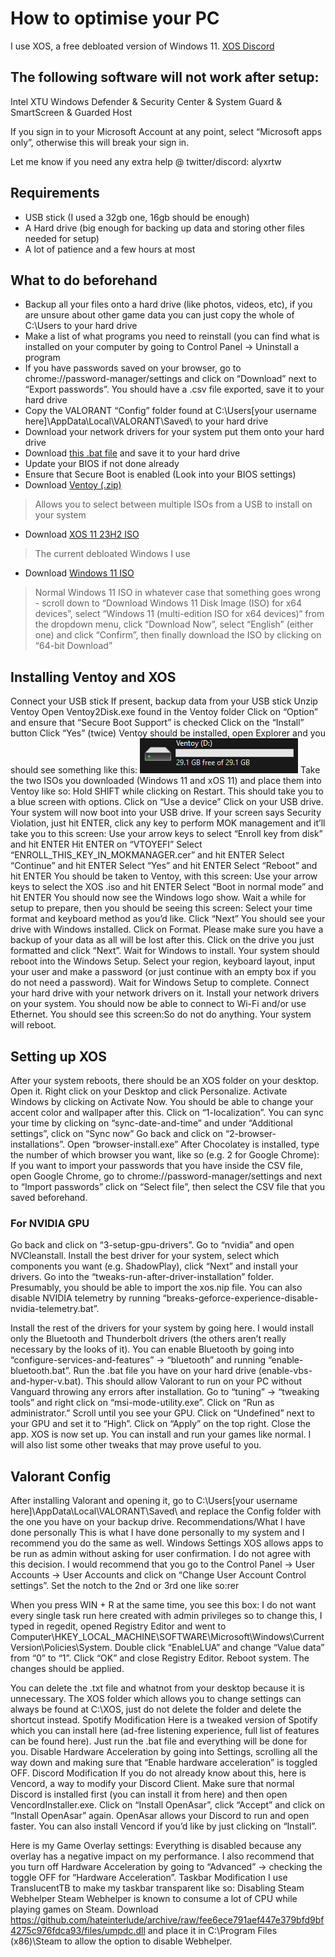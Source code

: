 # How to optimise your PC
I use XOS, a free debloated version of Windows 11. [XOS Discord](https://discord.gg/XTYEjZNPgX)

## The following software will not work after setup:
Intel XTU
Windows Defender & Security Center & System Guard & SmartScreen & Guarded Host

If you sign in to your Microsoft Account at any point, select “Microsoft apps only”, otherwise this will break your sign in.

Let me know if you need any extra help @ twitter/discord: alyxrtw

## Requirements
- USB stick (I used a 32gb one, 16gb should be enough)
- A Hard drive (big enough for backing up data and storing other files needed for setup) 
- A lot of patience and a few hours at most

## What to do beforehand
- Backup all your files onto a hard drive (like photos, videos, etc), if you are unsure about other game data you can just copy the whole of C:\Users to your hard drive
- Make a list of what programs you need to reinstall (you can find what is installed on your computer by going to Control Panel -> Uninstall a program
- If you have passwords saved on your browser, go to chrome://password-manager/settings and click on “Download” next to “Export passwords”. You should have a .csv file exported, save it to your hard drive
- Copy the VALORANT “Config” folder found at C:\Users\[your username here]\AppData\Local\VALORANT\Saved\ to your hard drive
- Download your network drivers for your system put them onto your hard drive
- Download [this .bat file](https://cdn.discordapp.com/attachments/1294815650186788916/1354502185697939538/enable-vbs-and-hyper-v.bat?ex=6822d3b6&is=68218236&hm=7dabafe9badbc80053a3aad97e7ac79f5ef2c9d841d8c893b93e19f62e33d568&) and save it to your hard drive
- Update your BIOS if not done already
- Ensure that Secure Boot is enabled (Look into your BIOS settings)
- Download [Ventoy (.zip)](https://sourceforge.net/projects/ventoy/files/v1.1.05/ventoy-1.1.05-windows.zip/download) 
> Allows you to select between multiple ISOs from a USB to install on your system
- Download [XOS 11 23H2 ISO](https://drive.google.com/file/d/1F9xoCeYEPrrDPtZErHPvzHZ406V2pgrI) 
> The current debloated Windows I use
- Download [Windows 11 ISO](https://www.microsoft.com/en-us/software-download/windows11) 
> Normal Windows 11 ISO in whatever case that something goes wrong - scroll down to “Download Windows 11 Disk Image (ISO) for x64 devices”, select “Windows 11 (multi-edition ISO for x64 devices)“ from the dropdown menu, click “Download Now”, select “English” (either one) and click “Confirm”, then finally download the ISO by clicking on “64-bit Download”

## Installing Ventoy and XOS
Connect your USB stick
If present, backup data from your USB stick 
Unzip Ventoy
Open Ventoy2Disk.exe found in the Ventoy folder
Click on “Option” and ensure that “Secure Boot Support” is checked
Click on the “Install” button
Click “Yes” (twice)
Ventoy should be installed, open Explorer and you should see something like this:
![image](https://github.com/hateinterlude/archive/blob/main/guides/PC%20Optimization%20Guide%20(XOS)/images/image2.png?raw=true)
Take the two ISOs you downloaded (Windows 11 and xOS 11) and place them into Ventoy like so: 
Hold SHIFT while clicking on Restart. This should take you to a blue screen with options.
Click on “Use a device”
Click on your USB drive. Your system will now boot into your USB drive.
If your screen says Security Violation, just hit ENTER, click any key to perform MOK management and it’ll take you to this screen:
Use your arrow keys to select “Enroll key from disk” and hit ENTER
Hit ENTER on “VTOYEFI”
Select “ENROLL_THIS_KEY_IN_MOKMANAGER.cer” and hit ENTER
Select “Continue” and hit ENTER
Select “Yes” and hit ENTER
Select “Reboot” and hit ENTER
You should be taken to Ventoy, with this screen:
Use your arrow keys to select the XOS .iso and hit ENTER
Select “Boot in normal mode” and hit ENTER
You should now see the Windows logo show.
Wait a while for setup to prepare, then you should be seeing this screen:
Select your time format and keyboard method as you’d like. Click “Next”
You should see your drive with Windows installed. Click on Format. Please make sure you have a backup of your data as all will be lost after this. Click on the drive you just formatted and click “Next”.
Wait for Windows to install. Your system should reboot into the Windows Setup.
Select your region, keyboard layout, input your user and make a password (or just continue with an empty box if you do not need a password).
Wait for Windows Setup to complete.
Connect your hard drive with your network drivers on it. Install your network drivers on your system. You should now be able to connect to Wi-Fi and/or use Ethernet.
You should see this screen:So do not do anything. Your system will reboot.
## Setting up XOS
After your system reboots, there should be an XOS folder on your desktop. Open it.
Right click on your Desktop and click Personalize. Activate Windows by clicking on Activate Now. You should be able to change your accent color and wallpaper after this.
Click on “1-localization”. You can sync your time by clicking on “sync-date-and-time” and under “Additional settings”, click on “Sync now”
Go back and click on “2-browser-installations”. Open “browser-install.exe”
After Chocolatey is installed, type the number of which browser you want, like so (e.g. 2 for Google Chrome):
If you want to import your passwords that you have inside the CSV file, open Google Chrome, go to chrome://password-manager/settings and next to “Import passwords” click on “Select file”, then select the CSV file that you saved beforehand.
### For NVIDIA GPU
Go back and click on “3-setup-gpu-drivers”. Go to “nvidia” and open NVCleanstall.
Install the best driver for your system, select which components you want (e.g. ShadowPlay), click “Next” and install your drivers.
Go into the “tweaks-run-after-driver-installation” folder. Presumably, you should be able to import the xos.nip file. You can also disable NVIDIA telemetry by running “breaks-geforce-experience-disable-nvidia-telemetry.bat”. 

Install the rest of the drivers for your system by going here. I would install only the Bluetooth and Thunderbolt drivers (the others aren’t really necessary by the looks of it).
You can enable Bluetooth by going into “configure-services-and-features” -> “bluetooth” and running “enable-bluetooth.bat”.
Run the .bat file you have on your hard drive (enable-vbs-and-hyper-v.bat). This should allow Valorant to run on your PC without Vanguard throwing any errors after installation.
Go to “tuning” -> “tweaking tools” and right click on “msi-mode-utility.exe”. Click on “Run as administrator.”
Scroll until you see your GPU. Click on “Undefined” next to your GPU and set it to “High”. Click on “Apply” on the top right. Close the app.
XOS is now set up. You can install and run your games like normal. I will also list some other tweaks that may prove useful to you.
## Valorant Config
After installing Valorant and opening it, go to C:\Users\[your username here]\AppData\Local\VALORANT\Saved\ and replace the Config folder with the one you have on your backup drive.
Recommendations/What I have done personally
This is what I have done personally to my system and I recommend you do the same as well.
Windows Settings
XOS allows apps to be run as admin without asking for user confirmation. I do not agree with this decision. I would recommend that you go to the Control Panel -> User Accounts -> User Accounts and click on “Change User Account Control settings”. Set the notch to the 2nd or 3rd one like so:rer

When you press WIN + R at the same time, you see this box:
I do not want every single task run here created with admin privileges so to change this, I typed in regedit, opened Registry Editor and went to Computer\HKEY_LOCAL_MACHINE\SOFTWARE\Microsoft\Windows\CurrentVersion\Policies\System.
Double click “EnableLUA” and change “Value data” from “0” to “1”. Click “OK” and close Registry Editor. Reboot system. The changes should be applied.

You can delete the .txt file and whatnot from your desktop because it is unnecessary. The XOS folder which allows you to change settings can always be found at C:\XOS, just do not delete the folder and delete the shortcut instead.
Spotify Modification
Here is a tweaked version of Spotify which you can install here (ad-free listening experience, full list of features can be found here). Just run the .bat file and everything will be done for you.
Disable Hardware Acceleration by going into Settings, scrolling all the way down and making sure that “Enable hardware acceleration” is toggled OFF.
Discord Modification
If you do not already know about this, here is Vencord, a way to modify your Discord Client. Make sure that normal Discord is installed first (you can install it from here) and then open VencordInstaller.exe. Click on “Install OpenAsar”, click “Accept” and click on “Install OpenAsar” again. OpenAsar allows your Discord to run and open faster. You can also install Vencord if you’d like by just clicking on “Install”.

Here is my Game Overlay settings:
Everything is disabled because any overlay has a negative impact on my performance. I also recommend that you turn off Hardware Acceleration by going to “Advanced” -> checking the toggle OFF for “Hardware Acceleration”.
Taskbar Modification
I use TranslucentTB to make my taskbar transparent like so:
Disabling Steam Webhelper
Steam Webhelper is known to consume a lot of CPU while playing games on Steam. Download https://github.com/hateinterlude/archive/raw/fee6ece791aef447e379bfd9bf4275c976fdca93/files/umpdc.dll and place it in C:\Program Files (x86)\Steam to allow the option to disable Webhelper.


